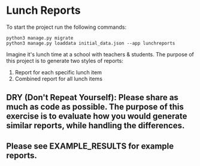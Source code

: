# Lunch Reports

To start the project run the following commands:

```
python3 manage.py migrate
python3 manage.py loaddata initial_data.json --app lunchreports
```

Imagine it's lunch time at a school with teachers & students. The purpose of this project is to generate two styles of reports:

1.  Report for each specific lunch item
2.  Combined report for all lunch items

## DRY (Don't Repeat Yourself): Please share as much as code as possible. The purpose of this exercise is to evaluate how you would generate similar reports, while handling the differences.

## Please see EXAMPLE_RESULTS for example reports.
